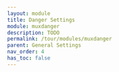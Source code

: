 ```yaml
---
layout: module
title: Danger Settings
module: muxdanger
description: TODO
permalink: /tour/modules/muxdanger
parent: General Settings
nav_order: 4
has_toc: false
---
```


